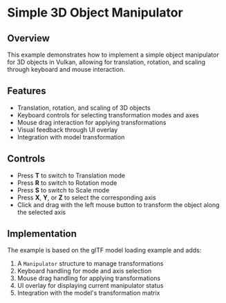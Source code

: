 # Simple 3D Object Manipulator

## Overview
This example demonstrates how to implement a simple object manipulator for 3D objects in Vulkan, allowing for translation, rotation, and scaling through keyboard and mouse interaction.

## Features
- Translation, rotation, and scaling of 3D objects
- Keyboard controls for selecting transformation modes and axes
- Mouse drag interaction for applying transformations
- Visual feedback through UI overlay
- Integration with model transformation

## Controls
- Press **T** to switch to Translation mode
- Press **R** to switch to Rotation mode
- Press **S** to switch to Scale mode
- Press **X**, **Y**, or **Z** to select the corresponding axis
- Click and drag with the left mouse button to transform the object along the selected axis

## Implementation
The example is based on the glTF model loading example and adds:
1. A `Manipulator` structure to manage transformations
2. Keyboard handling for mode and axis selection
3. Mouse drag handling for applying transformations
4. UI overlay for displaying current manipulator status
5. Integration with the model's transformation matrix

## Notes
This is a basic implementation without visual manipulator handles. In a more complete implementation, you would add visual representations for the axes and handle ray-based picking for axis selection.